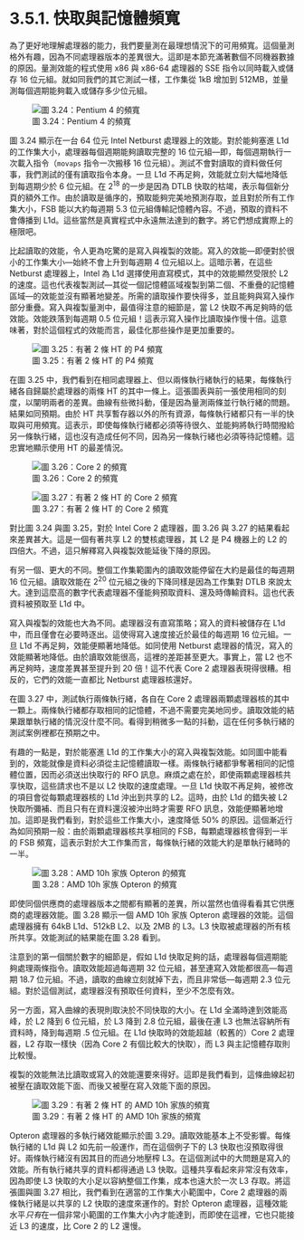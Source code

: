 # 3.5.1. 快取與記憶體頻寬

為了更好地理解處理器的能力，我們要量測在最理想情況下的可用頻寬。這個量測格外有趣，因為不同處理器版本的差異很大。這即是本節充滿著數個不同機器數據的原因。量測效能的程式使用 x86 與 x86-64 處理器的 SSE 指令以同時載入或儲存 16 位元組。就如同我們的其它測試一樣，工作集從 1kB 增加到 512MB，並量測每個週期能夠載入或儲存多少位元組。

<figure>
  <img src="../../assets/figure-3.24.png" alt="圖 3.24：Pentium 4 的頻寬">
  <figcaption>圖 3.24：Pentium 4 的頻寬</figcaption>
</figure>

圖 3.24 顯示在一台 64 位元 Intel Netburst 處理器上的效能。對於能夠塞進 L1d 的工作集大小，處理器每個週期能夠讀取完整的 16 位元組––即，每個週期執行一次載入指令（`movaps` 指令一次搬移 16 位元組）。測試不會對讀取的資料做任何事，我們測試的僅有讀取指令本身。一旦 L1d 不再足夠，效能就立刻大幅地降低到每週期少於 6 位元組。在 2<sup>18</sup> 的一步是因為 DTLB 快取的枯竭，表示每個新分頁的額外工作。由於讀取是循序的，預取能夠完美地預測存取，並且對於所有工作集大小，FSB 能以大約每週期 5.3 位元組傳輸記憶體內容。不過，預取的資料不會傳播到 L1d。這些當然是真實程式中永遠無法達到的數字。將它們想成實際上的極限吧。

比起讀取的效能，令人更為吃驚的是寫入與複製的效能。寫入的效能––即便對於很小的工作集大小––始終不會上升到每週期 4 位元組以上。這暗示著，在這些 Netburst 處理器上，Intel 為 L1d 選擇使用直寫模式，其中的效能顯然受限於 L2 的速度。這也代表複製測試––其從一個記憶體區域複製到第二個、不重疊的記憶體區域––的效能並沒有顯著地變差。所需的讀取操作要快得多，並且能夠與寫入操作部分重疊。寫入與複製量測中，最值得注意的細節是，當 L2 快取不再足夠時的低效能。效能跌落到每週期 0.5 位元組！這表示寫入操作比讀取操作慢十倍。這意味著，對於這個程式的效能而言，最佳化那些操作是更加重要的。

<figure>
  <img src="../../assets/figure-3.25.png" alt="圖 3.25：有著 2 條 HT 的 P4 頻寬">
  <figcaption>圖 3.25：有著 2 條 HT 的 P4 頻寬</figcaption>
</figure>

在圖 3.25 中，我們看到在相同處理器上、但以兩條執行緒執行的結果，每條執行緒各自歸屬於處理器的兩條 HT 的其中一條上。這張圖表與前一張使用相同的刻度，以闡明兩者的差異。曲線有些微抖動，僅是因為量測兩條並行執行緒的問題。結果如同預期。由於 HT 共享暫存器以外的所有資源，每條執行緒都只有一半的快取與可用頻寬。這表示，即使每條執行緒都必須等待很久、並能夠將執行時間撥給另一條執行緒，這也沒有造成任何不同，因為另一條執行緒也必須等待記憶體。這忠實地顯示使用 HT 的最差情況。

<figure>
  <img src="../../assets/figure-3.26.png" alt="圖 3.26：Core 2 的頻寬">
  <figcaption>圖 3.26：Core 2 的頻寬</figcaption>
</figure>

<figure>
  <img src="../../assets/figure-3.27.png" alt="圖 3.27：有著 2 條 HT 的 Core 2 頻寬">
  <figcaption>圖 3.27：有著 2 條 HT 的 Core 2 頻寬</figcaption>
</figure>

對比圖 3.24 與圖 3.25，對於 Intel Core 2 處理器，圖 3.26 與 3.27 的結果看起來差異甚大。這是一個有著共享 L2 的雙核處理器，其 L2 是 P4 機器上的 L2 的四倍大。不過，這只解釋寫入與複製效能延後下降的原因。

有另一個、更大的不同。整個工作集範圍內的讀取效能停留在大約是最佳的每週期 16 位元組。讀取效能在 2<sup>20</sup> 位元組之後的下降同樣是因為工作集對 DTLB 來說太大。達到這麼高的數字代表處理器不僅能夠預取資料、還及時傳輸資料。這也代表資料被預取至 L1d 中。

寫入與複製的效能也大為不同。處理器沒有直寫策略；寫入的資料被儲存在 L1d 中，而且僅會在必要時逐出。這使得寫入速度接近於最佳的每週期 16 位元組。一旦 L1d 不再足夠，效能便顯著地降低。如同使用 Netburst 處理器的情況，寫入的效能顯著地降低。由於讀取效能很高，這裡的差距甚至更大。事實上，當 L2 也不再足夠時，速度差異甚至提升到 20 倍！這不代表 Core 2 處理器表現得很糟。相反的，它們的效能一直都比 Netburst 處理器核還好。

在圖 3.27 中，測試執行兩條執行緒，各自在 Core 2 處理器兩顆處理器核的其中一顆上。兩條執行緒都存取相同的記憶體，不過不需要完美地同步。讀取效能的結果跟單執行緒的情況沒什麼不同。看得到稍微多一點的抖動，這在任何多執行緒的測試案例裡都在預期之中。

有趣的一點是，對於能塞進 L1d 的工作集大小的寫入與複製效能。如同圖中能看到的，效能就像是資料必須從主記憶體讀取一樣。兩條執行緒都爭奪著相同的記憶體位置，因而必須送出快取行的 RFO 訊息。麻煩之處在於，即使兩顆處理器核共享快取，這些請求也不是以 L2 快取的速度處理。一旦 L1d 快取不再足夠，被修改的項目會從每顆處理器核的 L1d 沖出到共享的 L2。這時，由於 L1d 的錯失被 L2 快取所彌補、而且只有在資料還沒被沖出時才需要 RFO 訊息，效能便顯著地增加。這即是我們看到，對於這些工作集大小，速度降低 50% 的原因。這個漸近行為如同預期一般：由於兩顆處理器核共享相同的 FSB，每顆處理器核會得到一半的 FSB 頻寬，這表示對於大工作集而言，每條執行緒的效能大約是單執行緒時的一半。

<figure>
  <img src="../../assets/figure-3.28.png" alt="圖 3.28：AMD 10h 家族 Opteron 的頻寬">
  <figcaption>圖 3.28：AMD 10h 家族 Opteron 的頻寬</figcaption>
</figure>

即使同個供應商的處理器版本之間都有顯著的差異，所以當然也值得看看其它供應商的處理器效能。圖 3.28 顯示一個 AMD 10h 家族 Opteron 處理器的效能。這個處理器擁有 64kB L1d、512kB L2、以及 2MB 的 L3。L3 快取被處理器的所有核所共享。效能測試的結果能在圖 3.28 看到。

注意到的第一個關於數字的細節是，假如 L1d 快取足夠的話，處理器每個週期能夠處理兩條指令。讀取效能超過每週期 32 位元組，甚至連寫入效能都很高––每週期 18.7 位元組。不過，讀取的曲線立刻就掉下去，而且非常低––每週期 2.3 位元組。對於這個測試，處理器沒有預取任何資料，至少不怎麼有效。

另一方面，寫入曲線的表現則取決於不同快取的大小。在 L1d 全滿時達到效能高峰，於 L2 降到 6 位元組，於 L3 降到 2.8 位元組，最後在連 L3 也無法容納所有資料時，降到每週期 .5 位元組。在 L1d 快取時的效能超越（較舊的）Core 2 處理器，L2 存取一樣快（因為 Core 2 有個比較大的快取），而 L3 與主記憶體存取則比較慢。

複製的效能無法比讀取或寫入的效能還要來得好。這即是我們看到，這條曲線起初被壓在讀取效能下面、而後又被壓在寫入效能下面的原因。

<figure>
  <img src="../../assets/figure-3.29.png" alt="圖 3.29：有著 2 條 HT 的 AMD 10h 家族的頻寬">
  <figcaption>圖 3.29：有著 2 條 HT 的 AMD 10h 家族的頻寬</figcaption>
</figure>

Opteron 處理器的多執行緒效能顯示於圖 3.29。讀取效能基本上不受影響。每條執行緒的 L1d 與 L2 如先前一般運作，而在這個例子下的 L3 快取也沒預取得很好。兩條執行緒沒有因其目的而過分地壓榨 L3。在這個測試中的大問題是寫入的效能。所有執行緒共享的資料都得通過 L3 快取。這種共享看起來非常沒有效率，因為即使 L3 快取的大小足以容納整個工作集，成本也遠大於一次 L3 存取。將這張圖與圖 3.27 相比，我們看到在適當的工作集大小範圍中，Core 2 處理器的兩條執行緒是以共享的 L2 快取的速度來運作的。對於 Opteron 處理器，這種效能水平*只有*在一個非常小範圍的工作集大小內才能達到，而即使在這裡，它也只能接近 L3 的速度，比 Core 2 的 L2 還慢。


